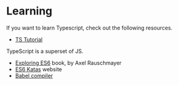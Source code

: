 # Learning

If you want to learn Typescript, check out the following resources.

- [TS Tutorial](https://www.typescriptlang.org/docs/tutorial.html)

TypeScript is a superset of JS.

- [Exploring ES6](https://leanpub.com/exploring-es6) book, by Axel Rauschmayer
- [ES6 Katas](http://es6katas.org) website
- [Babel compiler](https://github.com/babel/babel)
